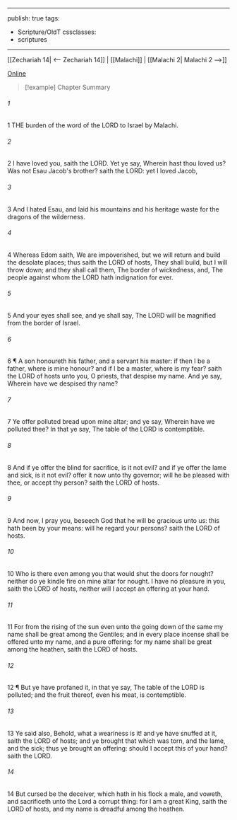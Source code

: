 

---
publish: true
tags:
  - Scripture/OldT
cssclasses:
  - scriptures
---
[[Zechariah 14| <-- Zechariah 14]] | [[Malachi]] | [[Malachi 2| Malachi 2 -->]]

[Online](https://churchofjesuschrist.org/study/scriptures/ot/mal/1?lang=eng)

>[!example] Chapter Summary
>
###### 1
1 THE burden of the word of the LORD to Israel by Malachi.
###### 2
2 I have loved you, saith the LORD.  Yet ye say, Wherein hast thou loved us?  Was not Esau Jacob's brother?  saith the LORD: yet I loved Jacob,
###### 3
3 And I hated Esau, and laid his mountains and his heritage waste for the dragons of the wilderness.
###### 4
4 Whereas Edom saith, We are impoverished, but we will return and build the desolate places; thus saith the LORD of hosts, They shall build, but I will throw down; and they shall call them, The border of wickedness, and, The people against whom the LORD hath indignation for ever.
###### 5
5 And your eyes shall see, and ye shall say, The LORD will be magnified from the border of Israel.
###### 6
6 ¶ A son honoureth his father, and a servant his master: if then I be a father, where is mine honour?  and if I be a master, where is my fear?  saith the LORD of hosts unto you, O priests, that despise my name.  And ye say, Wherein have we despised thy name?
###### 7
7 Ye offer polluted bread upon mine altar; and ye say, Wherein have we polluted thee?  In that ye say, The table of the LORD is contemptible.
###### 8
8 And if ye offer the blind for sacrifice, is it not evil?  and if ye offer the lame and sick, is it not evil?  offer it now unto thy governor; will he be pleased with thee, or accept thy person?  saith the LORD of hosts.
###### 9
9 And now, I pray you, beseech God that he will be gracious unto us: this hath been by your means: will he regard your persons?  saith the LORD of hosts.
###### 10
10 Who is there even among you that would shut the doors for nought?  neither do ye kindle fire on mine altar for nought.  I have no pleasure in you, saith the LORD of hosts, neither will I accept an offering at your hand.
###### 11
11 For from the rising of the sun even unto the going down of the same my name shall be great among the Gentiles; and in every place incense shall be offered unto my name, and a pure offering: for my name shall be great among the heathen, saith the LORD of hosts.
###### 12
12 ¶ But ye have profaned it, in that ye say, The table of the LORD is polluted; and the fruit thereof, even his meat, is contemptible.
###### 13
13 Ye said also, Behold, what a weariness is it!  and ye have snuffed at it, saith the LORD of hosts; and ye brought that which was torn, and the lame, and the sick; thus ye brought an offering: should I accept this of your hand?  saith the LORD.
###### 14
14 But cursed be the deceiver, which hath in his flock a male, and voweth, and sacrificeth unto the Lord a corrupt thing: for I am a great King, saith the LORD of hosts, and my name is dreadful among the heathen.




